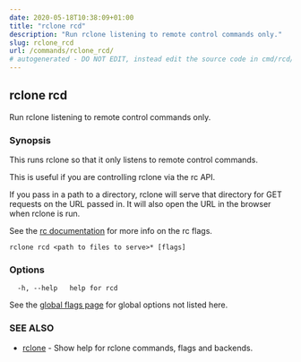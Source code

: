 ```yaml
---
date: 2020-05-18T10:38:09+01:00
title: "rclone rcd"
description: "Run rclone listening to remote control commands only."
slug: rclone_rcd
url: /commands/rclone_rcd/
# autogenerated - DO NOT EDIT, instead edit the source code in cmd/rcd/ and as part of making a release run "make commanddocs"
---
```

## rclone rcd

Run rclone listening to remote control commands only.

### Synopsis


This runs rclone so that it only listens to remote control commands.

This is useful if you are controlling rclone via the rc API.

If you pass in a path to a directory, rclone will serve that directory
for GET requests on the URL passed in.  It will also open the URL in
the browser when rclone is run.

See the [rc documentation](/rc/) for more info on the rc flags.


```
rclone rcd <path to files to serve>* [flags]
```

### Options

```
  -h, --help   help for rcd
```

See the [global flags page](/flags/) for global options not listed here.

### SEE ALSO

* [rclone](/commands/rclone/)	 - Show help for rclone commands, flags and backends.

